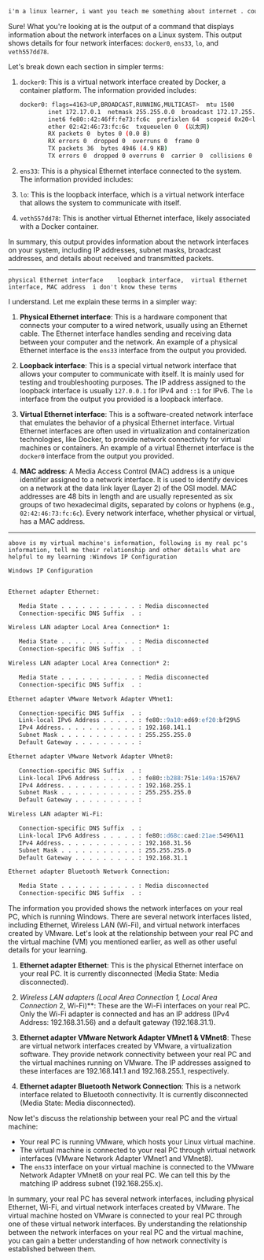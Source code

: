 ```markdown
i'm a linux learner, i want you teach me something about internet . could you explain me the following content in easy to understand way?    
```

Sure! What you're looking at is the output of a command that displays information about the network interfaces on a Linux system. This output shows details for four network interfaces: `docker0`, `ens33`, `lo`, and `veth557dd78`.

Let's break down each section in simpler terms:

1. `docker0`: This is a virtual network interface created by Docker, a container platform. The information provided includes:

   ```bash
   docker0: flags=4163<UP,BROADCAST,RUNNING,MULTICAST>  mtu 1500
           inet 172.17.0.1  netmask 255.255.0.0  broadcast 172.17.255.255
           inet6 fe80::42:46ff:fe73:fc6c  prefixlen 64  scopeid 0x20<link>
           ether 02:42:46:73:fc:6c  txqueuelen 0  (以太网)
           RX packets 0  bytes 0 (0.0 B)
           RX errors 0  dropped 0  overruns 0  frame 0
           TX packets 36  bytes 4946 (4.9 KB)
           TX errors 0  dropped 0 overruns 0  carrier 0  collisions 0
   ```

2. `ens33`: This is a physical Ethernet interface connected to the system. The information provided includes:

3. `lo`: This is the loopback interface, which is a virtual network interface that allows the system to communicate with itself. 

4. `veth557dd78`: This is another virtual Ethernet interface, likely associated with a Docker container.

In summary, this output provides information about the network interfaces on your system, including IP addresses, subnet masks, broadcast addresses, and details about received and transmitted packets.

------



```
physical Ethernet interface    loopback interface,  virtual Ethernet interface, MAC address  i don't know these terms
```

I understand. Let me explain these terms in a simpler way:

1. **Physical Ethernet interface**: This is a hardware component that connects your computer to a wired network, usually using an Ethernet cable. The Ethernet interface handles sending and receiving data between your computer and the network. An example of a physical Ethernet interface is the `ens33` interface from the output you provided.

2. **Loopback interface**: This is a special virtual network interface that allows your computer to communicate with itself. It is mainly used for testing and troubleshooting purposes. The IP address assigned to the loopback interface is usually `127.0.0.1` for IPv4 and `::1` for IPv6. The `lo` interface from the output you provided is a loopback interface.

3. **Virtual Ethernet interface**: This is a software-created network interface that emulates the behavior of a physical Ethernet interface. Virtual Ethernet interfaces are often used in virtualization and containerization technologies, like Docker, to provide network connectivity for virtual machines or containers. An example of a virtual Ethernet interface is the `docker0` interface from the output you provided.

4. **MAC address**: A Media Access Control (MAC) address is a unique identifier assigned to a network interface. It is used to identify devices on a network at the data link layer (Layer 2) of the OSI model. MAC addresses are 48 bits in length and are usually represented as six groups of two hexadecimal digits, separated by colons or hyphens (e.g., `02:42:46:73:fc:6c`). Every network interface, whether physical or virtual, has a MAC address.

------



```
above is my virtual machine's information, following is my real pc's information, tell me their relationship and other details what are helpful to my learning :Windows IP Configuration
```

```markdown
Windows IP Configuration


Ethernet adapter Ethernet:

   Media State . . . . . . . . . . . : Media disconnected
   Connection-specific DNS Suffix  . :

Wireless LAN adapter Local Area Connection* 1:

   Media State . . . . . . . . . . . : Media disconnected
   Connection-specific DNS Suffix  . :

Wireless LAN adapter Local Area Connection* 2:

   Media State . . . . . . . . . . . : Media disconnected
   Connection-specific DNS Suffix  . :

Ethernet adapter VMware Network Adapter VMnet1:

   Connection-specific DNS Suffix  . :
   Link-local IPv6 Address . . . . . : fe80::9a10:ed69:ef20:bf29%5
   IPv4 Address. . . . . . . . . . . : 192.168.141.1
   Subnet Mask . . . . . . . . . . . : 255.255.255.0
   Default Gateway . . . . . . . . . :

Ethernet adapter VMware Network Adapter VMnet8: 

   Connection-specific DNS Suffix  . :
   Link-local IPv6 Address . . . . . : fe80::b288:751e:149a:1576%7
   IPv4 Address. . . . . . . . . . . : 192.168.255.1
   Subnet Mask . . . . . . . . . . . : 255.255.255.0
   Default Gateway . . . . . . . . . :

Wireless LAN adapter Wi-Fi:

   Connection-specific DNS Suffix  . :
   Link-local IPv6 Address . . . . . : fe80::d68c:caed:21ae:5496%11
   IPv4 Address. . . . . . . . . . . : 192.168.31.56
   Subnet Mask . . . . . . . . . . . : 255.255.255.0
   Default Gateway . . . . . . . . . : 192.168.31.1

Ethernet adapter Bluetooth Network Connection:

   Media State . . . . . . . . . . . : Media disconnected
   Connection-specific DNS Suffix  . :
```

The information you provided shows the network interfaces on your real PC, which is running Windows. There are several network interfaces listed, including Ethernet, Wireless LAN (Wi-Fi), and virtual network interfaces created by VMware. Let's look at the relationship between your real PC and the virtual machine (VM) you mentioned earlier, as well as other useful details for your learning.

1. **Ethernet adapter Ethernet**: This is the physical Ethernet interface on your real PC. It is currently disconnected (Media State: Media disconnected).

2. **Wireless LAN adapters (Local Area Connection* 1, Local Area Connection* 2, Wi-Fi)**: These are the Wi-Fi interfaces on your real PC. Only the Wi-Fi adapter is connected and has an IP address (IPv4 Address: 192.168.31.56) and a default gateway (192.168.31.1).

3. **Ethernet adapter VMware Network Adapter VMnet1 & VMnet8**: These are virtual network interfaces created by VMware, a virtualization software. They provide network connectivity between your real PC and the virtual machines running on VMware. The IP addresses assigned to these interfaces are 192.168.141.1 and 192.168.255.1, respectively.

4. **Ethernet adapter Bluetooth Network Connection**: This is a network interface related to Bluetooth connectivity. It is currently disconnected (Media State: Media disconnected).

Now let's discuss the relationship between your real PC and the virtual machine:

- Your real PC is running VMware, which hosts your Linux virtual machine. 
- The virtual machine is connected to your real PC through virtual network interfaces (VMware Network Adapter VMnet1 and VMnet8).
- The `ens33` interface on your virtual machine is connected to the VMware Network Adapter VMnet8 on your real PC. We can tell this by the matching IP address subnet (192.168.255.x).

In summary, your real PC has several network interfaces, including physical Ethernet, Wi-Fi, and virtual network interfaces created by VMware. The virtual machine hosted on VMware is connected to your real PC through one of these virtual network interfaces. By understanding the relationship between the network interfaces on your real PC and the virtual machine, you can gain a better understanding of how network connectivity is established between them.